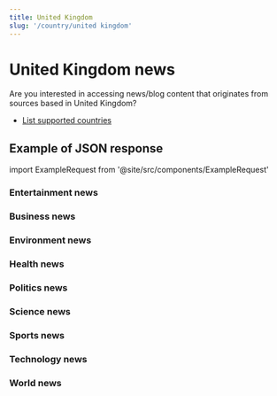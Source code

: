 ```yaml
---
title: United Kingdom
slug: '/country/united kingdom'
---
```


# United Kingdom news

Are you interested in accessing news/blog content that originates from sources based in United Kingdom?

- [List supported countries](/get-articles/countries)

## Example of JSON response

import ExampleRequest from '@site/src/components/ExampleRequest'

### Entertainment news
<ExampleRequest url="https://api.apitube.io/v1/news/articles?limit=2&category=news/Arts_and_Entertainment&country=gb"></ExampleRequest>

### Business news
<ExampleRequest url="https://api.apitube.io/v1/news/articles?limit=2&category=news/Business&country=gb"></ExampleRequest>

### Environment news
<ExampleRequest url="https://api.apitube.io/v1/news/articles?limit=2&category=news/Environment&country=gb"></ExampleRequest>

### Health news
<ExampleRequest url="https://api.apitube.io/v1/news/articles?limit=2&category=news/Health&country=gb"></ExampleRequest>

### Politics news
<ExampleRequest url="https://api.apitube.io/v1/news/articles?limit=2&category=news/Politics&country=gb"></ExampleRequest>

### Science news
<ExampleRequest url="https://api.apitube.io/v1/news/articles?limit=2&category=news/Science&country=gb"></ExampleRequest>

### Sports news
<ExampleRequest url="https://api.apitube.io/v1/news/articles?limit=2&category=news/Sports&country=gb"></ExampleRequest>

### Technology news
<ExampleRequest url="https://api.apitube.io/v1/news/articles?limit=2&category=news/Technology&country=gb"></ExampleRequest>

### World news
<ExampleRequest url="https://api.apitube.io/v1/news/articles?limit=2&category=news/World&country=gb"></ExampleRequest>

